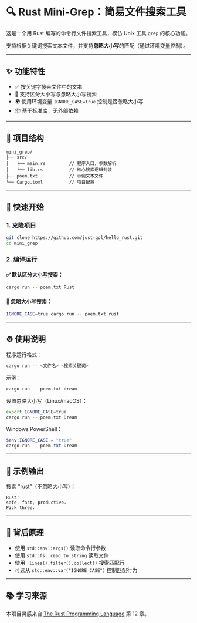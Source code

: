 # 🔍 Rust Mini-Grep：简易文件搜索工具

这是一个用 Rust 编写的命令行文件搜索工具，模仿 Unix 工具 `grep` 的核心功能。

支持根据关键词搜索文本文件，并支持**忽略大小写**的匹配（通过环境变量控制）。

---

## ✨ 功能特性

- ✅ 按关键字搜索文件中的文本
- 🔡 支持区分大小写与忽略大小写搜索
- 🌍 使用环境变量 `IGNORE_CASE=true` 控制是否忽略大小写
- 📦 基于标准库，无外部依赖

---

## 🧱 项目结构

```
mini_grep/
├── src/
│   ├── main.rs         // 程序入口，参数解析
│   └── lib.rs          // 核心搜索逻辑封装
├── poem.txt            // 示例文本文件
└── Cargo.toml          // 项目配置
```

---

## 🚀 快速开始

### 1. 克隆项目

```bash
git clone https://github.com/just-gol/hello_rust.git
cd mini_grep
```

### 2. 编译运行

#### ✅ 默认区分大小写搜索：

```bash
cargo run -- poem.txt Rust
```

#### 🔁 忽略大小写搜索：

```bash
IGNORE_CASE=true cargo run -- poem.txt rust
```

---

## ⚙️ 使用说明

程序运行格式：

```bash
cargo run -- <文件名> <搜索关键词>
```

示例：

```bash
cargo run -- poem.txt dream
```

设置忽略大小写（Linux/macOS）：

```bash
export IGNORE_CASE=true
cargo run -- poem.txt Dream
```

Windows PowerShell：

```powershell
$env:IGNORE_CASE = "true"
cargo run -- poem.txt Dream
```

---

## 🧪 示例输出

搜索 "rust"（不忽略大小写）：

```
Rust:
safe, fast, productive.
Pick three.
```

---

## 🧠 背后原理

- 使用 `std::env::args()` 读取命令行参数
- 使用 `std::fs::read_to_string` 读取文件
- 使用 `.lines().filter().collect()` 搜索匹配行
- 可选从 `std::env::var("IGNORE_CASE")` 控制匹配行为

---

## 📚 学习来源

本项目灵感来自 [The Rust Programming Language](https://doc.rust-lang.org/book/ch12-00-an-io-project.html) 第 12 章。


